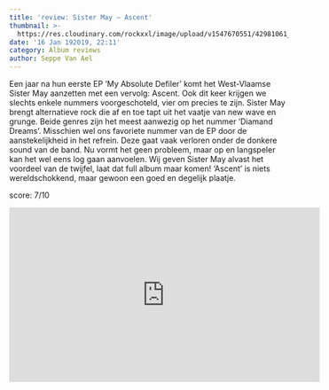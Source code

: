 ```yaml
---
title: 'review: Sister May – Ascent'
thumbnail: >-
  https://res.cloudinary.com/rockxxl/image/upload/v1547670551/42981061_1937941896511570_3270536051654918144_n.jpg
date: '16 Jan 192019, 22:11'
category: Album reviews
author: Seppe Van Ael
---
```

Een jaar na hun eerste EP ‘My Absolute Defiler’ komt het West-Vlaamse Sister May aanzetten met een vervolg: Ascent. Ook dit keer krijgen we slechts enkele nummers voorgeschoteld, vier om precies te zijn. Sister May brengt alternatieve rock die af en toe tapt uit het vaatje van new wave en grunge. Beide genres zijn het meest aanwezig op het nummer ‘Diamand Dreams’. Misschien wel ons favoriete nummer van de EP door de aanstekelijkheid in het refrein. Deze gaat vaak verloren onder de donkere sound van de band. Nu vormt het geen probleem, maar op en langspeler kan het wel eens log gaan aanvoelen. Wij geven Sister May alvast het voordeel van de twijfel, laat dat full album maar komen! ‘Ascent’ is niets wereldschokkend, maar gewoon een goed en degelijk plaatje. 

score: 7/10      

<iframe width="560" height="315" src="https://www.youtube.com/embed/m1oyuyPsmKM" frameborder="0" allow="accelerometer; autoplay; encrypted-media; gyroscope; picture-in-picture" allowfullscreen></iframe>
